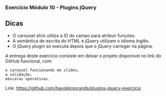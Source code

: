 ### Exercício Módulo 10 - Plugins jQuery

## Dicas

- O carousel slick utiliza a ID do campo para atribuir funções.
- A semântica de escrita do HTML e jQuery utilizam o idioma inglês.
- O jQuery plugin só executa depois que o jQuery carregar na página.


A entrega deste exercício consiste em deixar o projeto disponível no link do GitHub funcional, com:

    o carousel funcionando em slides;
    a validação;
    máscaras operativas.

Link: https://github.com/havokkmorands/plugins-jquery-exercicio